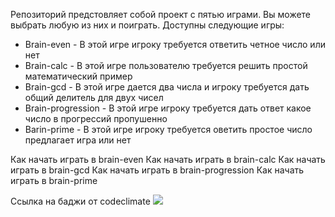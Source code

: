 Репозиторий предстовляет собой проект с пятью играми.
Вы можете выбрать любую из них и поиграть.
Доступны следующие игры:
- Brain-even - В этой игре игроку требуется ответить четное число или нет
- Brain-calc - В этой игре пользователю требуется решить простой математический пример
- Brain-gcd - В этой игре дается два числа и игроку требуется дать общий делитель для двух чисел
- Brain-progression - В этой игре игроку требуется дать ответ какое число в прогрессий пропушенно
- Barin-prime - В этой игре игроку требуется оветить простое число предлагает игра или нет

Как начать играть в brain-even <script src="https://asciinema.org/a/qerTrmh4W3glqwz6WKtR2Clnu" async></script>
Как начать играть в brain-calc <script src="https://asciinema.org/a/LGWoeur1I11bKgxeI0lmFet3b" async></script>
Как начать играть в brain-gcd <script src="https://asciinema.org/a/mGihhU7WLeDlu8NGG91KiVCtu" async></script>
Как начать играть в brain-progression <script src="https://asciinema.org/a/135MEKiGpSnb4xZaFrU3wc6Up" async></script>
Как начать играть в brain-prime <script src="https://asciinema.org/a/k6cujZ7oLiDtQCx28hSrYUhFG" async></script>



Ссылка на баджи от codeclimate
<a href="https://codeclimate.com/github/SunBro322/python-project-49/maintainability">
<img src="https://api.codeclimate.com/v1/badges/2fab7ad58c023c4002c3/maintainability" /></a>
